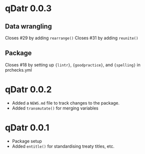 # qDatr 0.0.3

## Data wrangling
Closes #29 by adding `rearrange()` 
Closes #31 by adding `reunite()`

## Package
Closes #18 by setting up `{lintr}`, `{goodpractice}`, and `{spelling}` in prchecks.yml

# qDatr 0.0.2

* Added a `NEWS.md` file to track changes to the package.
* Added `transmutate()` for merging variables

# qDatr 0.0.1

* Package setup
* Added `entitle()` for standardising treaty titles, etc.